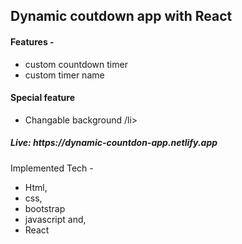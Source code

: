 <h2>Dynamic coutdown app with React</h2>
<h4>Features -  </h4> <ul> <li>custom countdown timer </li> <li>custom timer name</li> </ul>
<h4>Special feature</h4> <ul><li>Changable background /li></ul>
<h5>Live: https://dynamic-countdon-app.netlify.app</h5>

Implemented Tech -  <ul> <li>Html,</li> <li>css,</li> <li>bootstrap</li> <li>javascript and,</li> <li>React</li>


